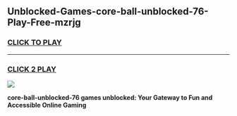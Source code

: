 
## Unblocked-Games-core-ball-unblocked-76-Play-Free-mzrjg
<h3>
<a href="https://premium76.site?title=core-ball-unblocked-76&ref=12A">CLICK TO PLAY</a></h3>
<hr>

<h3>
<a href="https://premium76.site?title=core-ball-unblocked-76&ref=12A">CLICK 2 PLAY</a>
  
</h3>

<a href="https://premium76.site?title=core-ball-unblocked-76&ref=12A"><img src="https://clearcache.store/games.png"></a>


**core-ball-unblocked-76 games unblocked: Your Gateway to Fun and Accessible Online Gaming**
